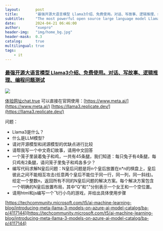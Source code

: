 ```yaml
---
layout:       post
title:        "最强开源大语言模型 Llama3介绍、免费使用。对话、写故事、逻辑推理、编程问题测试"
subtitle:     "The most powerful open source large language model Llama3 is introduced and free to use. Conversations, story writing, logical reasoning, programming question tests"
date:         2024-04-21 06:46:00
author:       "xuepro"
header-img:   "img/home_bg.jpg"
header-mask:  0.3
catalog:      true
multilingual: true
tags:
    - it
---
```


### [最强开源大语言模型 Llama3介绍、免费使用。对话、写故事、逻辑推理、编程问题测试](https://youtu.be/GnUlEhkSfM4)
![](https://hwdong-net.github.io/blob/yt_imgs/Llama3.jpg)

[体验网址chat.true](https://chat.tune.app/)
可以直接在官网使用：[https://www.meta.ai/](https://www.meta.ai/)
[https://llama3.replicate.dev/](https://llama3.replicate.dev/)



问题：
 - Llama3是什么？
 - 什么是LLM模型?
 - 请对开源模型和闭源模型的优缺点进行比较
 - 请帮我写一个中文奇幻故事，请用中文回答
 - 一个笼子里装着兔子和鸡，一共有45条腿，我们知道：每只兔子有4条腿，每只鸡有2条腿，请问笼子里兔子和鸡各多少？
 -  编写代码求解N皇后问题：N皇后问题是将n个皇后放置在n*n的棋盘上，皇后彼此之间不能相互攻击(任意两个皇后不能位于同一行，同一列，同一斜线)。给定一个整数n，返回所有不同的N皇后问题的解决方案。每个解决方案包含一个明确的N皇后放置布局，其中“Q”和“.”分别表示一个女王和一个空位置。
 - 请用html和js编写一个飞行小鸟的游戏，并给出具体使用步骤


[https://techcommunity.microsoft.com/t5/ai-machine-learning-blog/introducing-meta-llama-3-models-on-azure-ai-model-catalog/ba-p/4117144](https://techcommunity.microsoft.com/t5/ai-machine-learning-blog/introducing-meta-llama-3-models-on-azure-ai-model-catalog/ba-p/4117144)
